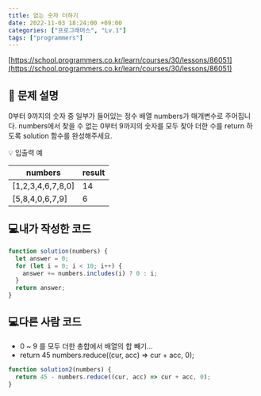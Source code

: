 ```yaml
---
title: 없는 숫자 더하기
date: 2022-11-03 18:24:00 +09:00
categories: ["프로그래머스", "Lv.1"]
tags: ["programmers"]
---
```


[https://school.programmers.co.kr/learn/courses/30/lessons/86051](https://school.programmers.co.kr/learn/courses/30/lessons/86051)

## 📔 문제 설명

0부터 9까지의 숫자 중 일부가 들어있는 정수 배열 numbers가 매개변수로 주어집니다. numbers에서 찾을 수 없는 0부터 9까지의 숫자를 모두 찾아 더한 수를 return 하도록 solution 함수를 완성해주세요.

💡 입출력 예

| numbers           | result |
| ----------------- | ------ |
| [1,2,3,4,6,7,8,0] | 14     |
| [5,8,4,0,6,7,9]   | 6      |

## 💻내가 작성한 코드

```js
function solution(numbers) {
  let answer = 0;
  for (let i = 0; i < 10; i++) {
    answer += numbers.includes(i) ? 0 : i;
  }
  return answer;
}
```

## 💻다른 사람 코드

- 0 ~ 9 를 모두 더한 총합에서 배열의 합 빼기...
- return 45 numbers.reduce((cur, acc) => cur + acc, 0);

```js
function solution2(numbers) {
  return 45 - numbers.reduce((cur, acc) => cur + acc, 0);
}
```
